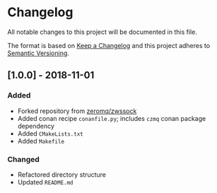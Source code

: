 # Changelog

All notable changes to this project will be documented in this file.

The format is based on [Keep a Changelog](http://keepachangelog.com/en/1.0.0/)
and this project adheres to [Semantic Versioning](http://semver.org/spec/v2.0.0.html).


## [1.0.0] - 2018-11-01

### Added

- Forked repository from [zeromq/zwssock](https://github.com/zeromq/zwssock)
- Added conan recipe `conanfile.py`; includes `czmq` conan package dependency
- Added `CMakeLists.txt`
- Added `Makefile`

### Changed

- Refactored directory structure
- Updated `README.md`
